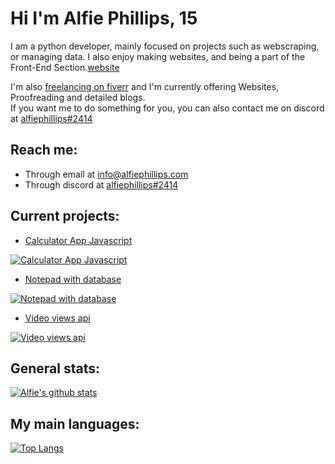 # Hi I'm Alfie Phillips, 15

I am a python developer, mainly focused on
projects such as webscraping, or managing data.
I also enjoy making websites, and being a part
of the Front-End Section.[website](https://www.alfiephillips.com)

I'm also [freelancing on fiverr](https://www.fiverr.com/alfiephillips?up_rollout=true) and I'm currently offering Websites, Proofreading and detailed blogs.  
If you want me to do something for you, you can also contact me on discord at 
[alfiephillips#2414](https://discord.com/users/469240068591190020)


## Reach me:
- Through email at [info@alfiephillips.com](mailto://info@alfiephillips.com)
- Through discord at [alfiephillips#2414](https://discord.com/users/469240068591190020)

## Current projects:

  - [Calculator App Javascript](https://github.com/AlfiePhillips/calculator-javascript)
  
  [![Calculator App Javascript](https://github-readme-stats.vercel.app/api/pin/?username=AlfiePhillips&repo=calculator-javascript&theme=react)](https://github.com/AlfiePhillips/calculator-javascript)

  - [Notepad with database](https://github.com/AlfiePhillips/notepad)
  
  [![Notepad with database](https://github-readme-stats.vercel.app/api/pin/?username=AlfiePhillips&repo=notepad&theme=react)](https://github.com/AlfiePhillips/notepad)

  - [Video views api](https://github.com/AlfiePhillips/video-views-db)
  
  [![Video views api](https://github-readme-stats.vercel.app/api/pin/?username=AlfiePhillips&repo=video-views-db&theme=react)](https://github.com/AlfiePhillips/video-views-db)

## General stats:
[![Alfie's github stats](https://github-readme-stats.vercel.app/api?username=AlfiePhillips&show_icons=true&count_private=true&include_all_commits=true&theme=react)](https://github.com/AlfiePhillips?tab=repositories)

## My main languages:
[![Top Langs](https://github-readme-stats.vercel.app/api/top-langs/?username=takos22&layout=compact&langs_count=3&theme=react)](https://github.com/takos22?tab=repositories)
